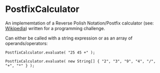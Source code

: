 # PostfixCalculator

An implememtation of a Reverse Polish Notation/Postfix calculator (see: [Wikipedia](https://en.wikipedia.org/wiki/Reverse_Polish_notation)) written for
a programming challenge.

Can either be called with a string expression or as an array of operands/operators:

	PostfixCalculator.evaluate( "25 45 +" );

	PostfixCalculator.evaluate( new String[] { "2", "3", "9", "4", "/", "+", "*" } );

	

